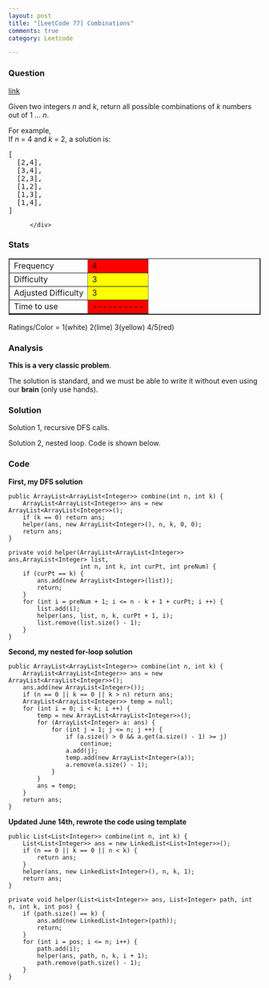 ```yaml
---
layout: post
title: "[LeetCode 77] Combinations"
comments: true
category: Leetcode

---
```



### Question 
[link](https://oj.leetcode.com/problems/combinations/)

<div class="question-content">
            <p></p><p>
Given two integers <i>n</i> and <i>k</i>, return all possible combinations of <i>k</i> numbers out of 1 ... <i>n</i>.
</p>
<p>
For example,<br>
If <i>n</i> = 4 and <i>k</i> = 2, a solution is:
</p>

<pre>[
  [2,4],
  [3,4],
  [2,3],
  [1,2],
  [1,3],
  [1,4],
]
</pre><p></p>
          </div>

### Stats
<table border="2">
	<tr>
		<td>Frequency</td>
		<td bgcolor="red">4</td>
	</tr>
	<tr>
		<td>Difficulty</td>
		<td bgcolor="yellow">3</td>
	</tr>
	<tr>
		<td>Adjusted Difficulty</td>
		<td bgcolor="yellow">3</td>
	</tr>
	<tr>
		<td>Time to use</td>
		<td bgcolor="red">----------</td>
	</tr>
</table>

Ratings/Color = 1(white) 2(lime) 3(yellow) 4/5(red)

### Analysis

__This is a very classic problem__. 

The solution is standard, and we must be able to write it without even using our __brain__ (only use hands). 

### Solution

Solution 1, recursive DFS calls. 

Solution 2, nested loop. Code is shown below. 

### Code

__First, my DFS solution__


    public ArrayList<ArrayList<Integer>> combine(int n, int k) {
        ArrayList<ArrayList<Integer>> ans = new ArrayList<ArrayList<Integer>>();
        if (k == 0) return ans;
        helper(ans, new ArrayList<Integer>(), n, k, 0, 0);
        return ans;
    }

    private void helper(ArrayList<ArrayList<Integer>> ans,ArrayList<Integer> list,
                        int n, int k, int curPt, int preNum) {
        if (curPt == k) {
            ans.add(new ArrayList<Integer>(list));
            return;
        }
        for (int i = preNum + 1; i <= n - k + 1 + curPt; i ++) {
            list.add(i);
            helper(ans, list, n, k, curPt + 1, i);
            list.remove(list.size() - 1);
        }
    }


__Second, my nested for-loop solution__


    public ArrayList<ArrayList<Integer>> combine(int n, int k) {
        ArrayList<ArrayList<Integer>> ans = new ArrayList<ArrayList<Integer>>();
        ans.add(new ArrayList<Integer>());
        if (n == 0 || k == 0 || k > n) return ans;
        ArrayList<ArrayList<Integer>> temp = null;
        for (int i = 0; i < k; i ++) {
            temp = new ArrayList<ArrayList<Integer>>();
            for (ArrayList<Integer> a: ans) {
                for (int j = 1; j <= n; j ++) {
                    if (a.size() > 0 && a.get(a.size() - 1) >= j) 
                        continue;
                    a.add(j);
                    temp.add(new ArrayList<Integer>(a));
                    a.remove(a.size() - 1);
                }
            }
            ans = temp;
        }
        return ans;
    }

__Updated June 14th, rewrote the code using template__

    public List<List<Integer>> combine(int n, int k) {
        List<List<Integer>> ans = new LinkedList<List<Integer>>();
        if (n == 0 || k == 0 || n < k) {
            return ans;
        }
        helper(ans, new LinkedList<Integer>(), n, k, 1);
        return ans;
    }
    
    private void helper(List<List<Integer>> ans, List<Integer> path, int n, int k, int pos) {
        if (path.size() == k) {
            ans.add(new LinkedList<Integer>(path));
            return;
        }
        for (int i = pos; i <= n; i++) {
            path.add(i);
            helper(ans, path, n, k, i + 1);
            path.remove(path.size() - 1);
        }
    }
